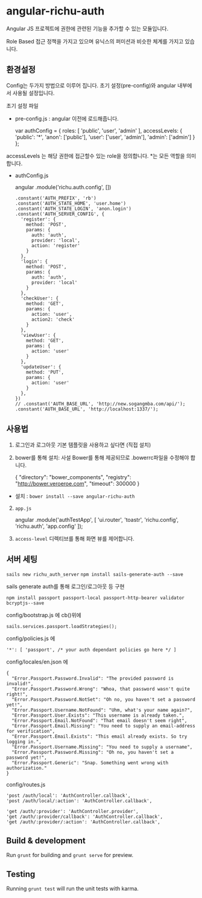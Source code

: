 # angular-richu-auth

Angular JS 프로젝트에 권한에 관련된 기능을 추가할 수 있는 모듈입니다.

Role Based 접근 정책을 가지고 있으며 유닉스의 퍼미션과 비슷한 체계를 가지고 있습니다.

## 환경설정
Config는 두가지 방법으로 이루어 집니다. 초기 설정(pre-config)와 angular 내부에서 사용될 설정입니다.

초기 설정 파일
* pre-config.js : angular 이전에 로드해줍니다.


    var authConfig = {
      roles: [
        'public',
        'user',
        'admin'
      ],
      accessLevels: {
        'public': '*',
        'anon': ['public'],
        'user': ['user', 'admin'],
        'admin': ['admin']
      }
    };


accessLevels 는 해당 권한에 접근할수 있는 role을 정의합니다. *는 모든 역할을 의미합니다.

* authConfig.js

    angular
      .module('richu.auth.config', [])

      .constant('AUTH_PREFIX', 'rb')
      .constant('AUTH_STATE_HOME', 'user.home')
      .constant('AUTH_STATE_LOGIN', 'anon.login')
      .constant('AUTH_SERVER_CONFIG', {
        'register': {
          method: 'POST',
          params: {
            auth: 'auth',
            provider: 'local',
            action: 'register'
          }
        },
        'login': {
          method: 'POST',
          params: {
            auth: 'auth',
            provider: 'local'
          }
        },
        'checkUser': {
          method: 'GET',
          params: {
            action: 'user',
            action2: 'check'
          }
        },
        'viewUser': {
          method: 'GET',
          params: {
            action: 'user'
          }
        },
        'updateUser': {
          method: 'PUT',
          params: {
            action: 'user'
          }
        },
      })
      // .constant('AUTH_BASE_URL', 'http://new.sogangmba.com/api/');
      .constant('AUTH_BASE_URL', 'http://localhost:1337/');



## 사용법
1. 로그인과 로그아웃 기본 템플릿을 사용하고 싶다면 (직접 설치)


    <script src="bower_components/angular-richu-auth/dist/richu-auth.js"></script>
    <script src="bower_components/angular-richu-auth/dist/richu-auth-tpl.js"></script>

2. bower를 통해 설치: 사설 Bower를 통해 제공되므로 .bowerrc파일을 수정해야 합니다.


    {
      "directory": "bower_components",
      "registry": "http://bower.veroeroe.com",
      "timeout": 300000
    }

 * 설치 : `bower install --save angular-richu-auth`


2. `app.js`


    angular
      .module('authTestApp', [
        'ui.router',
        'toastr',
        'richu.config',
        'richu.auth',
        'app.config'
      ]);



2. `access-level` 디렉티브를 통해 화면 뷰를 제어합니다.


## 서버 세팅

`sails new richu_auth_server`
`npm install sails-generate-auth --save`


sails generate auth를 통해 로그인/로그아웃 등 구현

`npm install passport passport-local passport-http-bearer validator bcryptjs--save`


config/bootstrap.js 에 cb()위에



    sails.services.passport.loadStrategies();



config/policies.js 에


    '*': [ 'passport', /* your auth dependant policies go here */ ]



config/locales/en.json 에


    {
      "Error.Passport.Password.Invalid": "The provided password is invalid!",
      "Error.Passport.Password.Wrong": "Whoa, that password wasn't quite right!",
      "Error.Passport.Password.NotSet": "Oh no, you haven't set a password yet!",
      "Error.Passport.Username.NotFound": "Uhm, what's your name again?",
      "Error.Passport.User.Exists": "This username is already taken.",
      "Error.Passport.Email.NotFound": "That email doesn't seem right",
      "Error.Passport.Email.Missing": "You need to supply an email-address for verification",
      "Error.Passport.Email.Exists": "This email already exists. So try logging in.",
      "Error.Passport.Username.Missing": "You need to supply a username",
      "Error.Passport.Password.Missing": "Oh no, you haven't set a password yet!",
      "Error.Passport.Generic": "Snap. Something went wrong with authorization."
    }




config/routes.js


    'post /auth/local': 'AuthController.callback',
    'post /auth/local/:action': 'AuthController.callback',

    'get /auth/:provider': 'AuthController.provider',
    'get /auth/:provider/callback': 'AuthController.callback',
    'get /auth/:provider/:action': 'AuthController.callback',



## Build & development

Run `grunt` for building and `grunt serve` for preview.

## Testing

Running `grunt test` will run the unit tests with karma.
